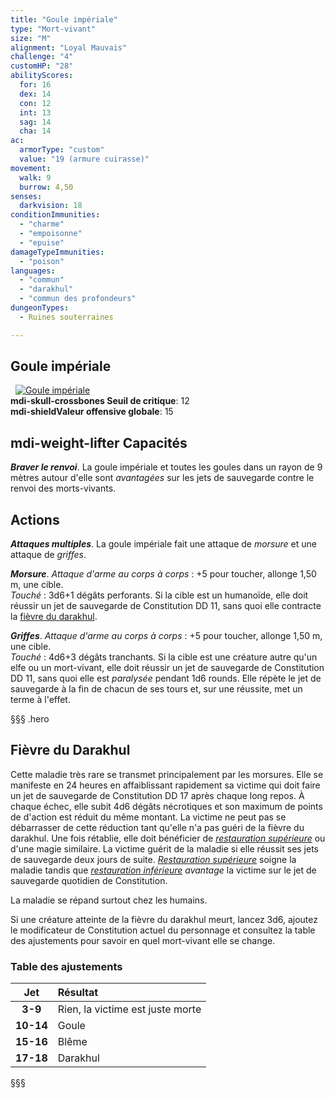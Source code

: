 ```yaml
---
title: "Goule impériale"
type: "Mort-vivant"
size: "M"
alignment: "Loyal Mauvais"
challenge: "4"
customHP: "28"
abilityScores:
  for: 16
  dex: 14
  con: 12
  int: 13
  sag: 14
  cha: 14
ac:
  armorType: "custom"
  value: "19 (armure cuirasse)"
movement:
  walk: 9
  burrow: 4,50
senses:
  darkvision: 18
conditionImmunities:
  - "charme"
  - "empoisonne"
  - "epuise"
damageTypeImmunities:
  - "poison"
languages:
  - "commun"
  - "darakhul"
  - "commun des profondeurs"
dungeonTypes:
  - Ruines souterraines

---
```

## Goule impériale
&nbsp;
[![Goule impériale](https://www.douaratil.fr/illustrations/mort-vivant/gouleimperialem.png)](https://www.douaratil.fr/illustrations/mort-vivant/gouleimperiale.jpg)  
**<v-icon>mdi-skull-crossbones</v-icon> Seuil de critique**: 12      
**<v-icon>mdi-shield</v-icon>Valeur offensive globale**: 15   
## <v-icon>mdi-weight-lifter</v-icon> Capacités
_**Braver le renvoi**_. La goule impériale et toutes les goules dans un rayon de 9 mètres autour d'elle sont _avantagées_ sur les jets de sauvegarde contre le renvoi des morts-vivants.

## Actions
_**Attaques multiples**_. La goule impériale fait une attaque de _morsure_ et une attaque de _griffes_.

_**Morsure**_. _Attaque d'arme au corps à corps_ : +5 pour toucher, allonge 1,50 m, une cible.  
_Touché_ : 3d6+1 dégâts perforants. Si la cible est un humanoïde, elle doit réussir un jet de sauvegarde de Constitution DD 11, sans quoi elle contracte la [fièvre du darakhul](#fievre-du-darakhul).

_**Griffes**_. _Attaque d'arme au corps à corps_ : +5 pour toucher, allonge 1,50 m, une cible.  
_Touché_ : 4d6+3 dégâts tranchants. Si la cible est une créature autre qu'un elfe ou un mort-vivant, elle doit réussir un jet de sauvegarde de Constitution DD 11, sans quoi elle est _paralysée_ pendant 1d6 rounds. Elle répète le jet de sauvegarde à la fin de chacun de ses tours et, sur une réussite, met un terme à l'effet.

§§§ .hero
## Fièvre du Darakhul
Cette maladie très rare se transmet principalement par les morsures. Elle se manifeste en 24 heures en affaiblissant rapidement sa victime qui doit faire un jet de sauvegarde de Constitution DD 17 après chaque long repos. À chaque échec, elle subit 4d6 dégâts nécrotiques et son maximum de points de d'action est réduit du même montant. La victime ne peut pas se débarrasser de cette réduction tant qu'elle n'a pas guéri de la fièvre du darakhul. Une fois rétablie, elle doit bénéficier de [_restauration supérieure_](/grimoire/restauration-superieure/) ou d'une magie similaire. La victime guérit de la maladie si elle réussit ses jets de sauvegarde deux jours de suite. [_Restauration supérieure_](/grimoire/restauration-superieure/) soigne la maladie tandis que [_restauration inférieure_](/grimoire/restauration-inferieure/) _avantage_ la victime sur le jet de sauvegarde quotidien de Constitution.

La maladie se répand surtout chez les humains.

Si une créature atteinte de la fièvre du darakhul meurt, lancez 3d6, ajoutez le modificateur de Constitution actuel du personnage et consultez la table des ajustements pour savoir en quel mort-vivant elle se change.
### Table des ajustements
|**Jet**|**Résultat**|
|:-:|:-|
|**3-9**|Rien, la victime est juste morte|
|**10-14**|Goule|
|**15-16**|Blême|
|**17-18**|Darakhul|
§§§
